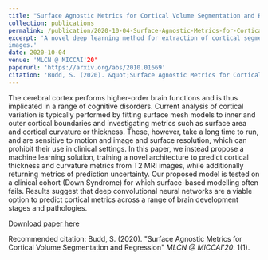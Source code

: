 ```yaml
---
title: "Surface Agnostic Metrics for Cortical Volume Segmentation and Regression"
collection: publications
permalink: /publication/2020-10-04-Surface-Agnostic-Metrics-for-Cortical-Volume-Segmentation-and-Regression
excerpt: 'A novel deep learning method for extraction of cortical segmentations and metrics from whole brain MRI
images.'
date: 2020-10-04
venue: 'MLCN @ MICCAI'20'
paperurl: 'https://arxiv.org/abs/2010.01669'
citation: 'Budd, S. (2020). &quot;Surface Agnostic Metrics for Cortical Volume Segmentation and Regression".&quot; <i>MLCN @ MICCAI'2020</i>. 1(1).'
---
```

The cerebral cortex performs higher-order brain functions and is thus implicated in a range of cognitive disorders. Current analysis of cortical variation is typically performed by fitting surface mesh models to inner and outer cortical boundaries and investigating metrics such as surface area and cortical curvature or thickness. These, however, take a long time to run, and are sensitive to motion and image and surface resolution, which can prohibit their use in clinical settings. In this paper, we instead propose a machine learning solution, training a novel architecture to predict cortical thickness and curvature metrics from T2 MRI images, while additionally returning metrics of prediction uncertainty. Our proposed model is tested on a clinical cohort (Down Syndrome) for which surface-based modelling often fails. Results suggest that deep convolutional neural networks are a viable option to predict cortical metrics across a range of brain development stages and pathologies.

[Download paper here](http://academicpages.github.io/files/paper1.pdf)

Recommended citation: Budd, S. (2020). "Surface Agnostic Metrics for Cortical Volume Segmentation and Regression" <i>MLCN @ MICCAI'20</i>. 1(1).
